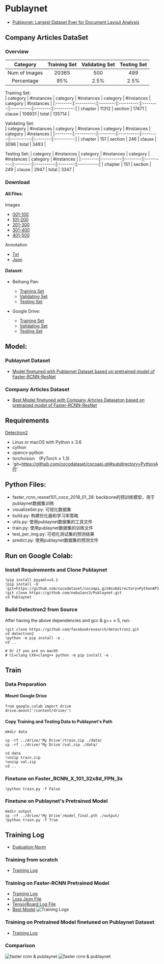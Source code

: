 # Publaynet
+ [Publaynet: Largest Dataset Ever for Document Layout Analysis](https://arxiv.org/pdf/1908.07836)

## Company Articles DataSet
### Overview
|  Category     | Training Set  | Validating Set  | Testing Set  |
|:-------------:|:-------------:|:---------------:|:------------:|
| Num of Images | 20365         | 500             | 499          |
| Percentage    | 95%           | 2.5%            | 2.5%         |

Training Set:  
| category | #instances | category | #instances | category | #instances | category | #instances |
|:--------:|:----------:|:--------:|:----------:|:--------:|:----------:|:--------:|:----------:|
| chapter  | 11312      | section  | 17471      | clause   | 106931     | total    | 135714     |

Validating Set:  
| category | #instances | category | #instances | category | #instances | category | #instances |
|:--------:|:----------:|:--------:|:----------:|:--------:|:----------:|:--------:|:----------:|
| chapter  | 151        | section  | 246        | clause   | 3096       | total    | 3493       |

Testing Set:
| category | #instances | category | #instances | category | #instances | category | #instances |
|:--------:|:----------:|:--------:|:----------:|:--------:|:----------:|:--------:|:----------:|
| chapter  | 151        | section  | 249        | clause   | 2947       | total    | 3347       |

### Download
#### All Files:
Images
* [001-100](https://bhpan.buaa.edu.cn:443/link/4399929A767FFDB1050AF5B5BA055073)
* [101-200](https://bhpan.buaa.edu.cn:443/link/9F28152E98CF60E531195B8E6640EF2C)
* [201-300](https://bhpan.buaa.edu.cn:443/link/877D5DAC0B19BFAE6AFFA97D92B14477)
* [301-400](https://bhpan.buaa.edu.cn:443/link/E142647428D4D3E18544D865B944A87F)
* [401-500](https://bhpan.buaa.edu.cn:443/link/D6D4B32C95E41C2D374981A2C43B7827)

Annotation
* [Txt](https://bhpan.buaa.edu.cn:443/link/0E4FDB66D538F60A891E51CBB94F09A7)
* [Json](https://bhpan.buaa.edu.cn:443/link/B1934FD5815D3F3F89323239CEBC73B3)

#### Dataset:
- Beihang Pan:
  - [Training Set](https://bhpan.buaa.edu.cn/#/link/8652A7C4D9564589A017F078DF72D532?gns=6DB717ABC02F4A6794D661D007D50419%2FD3BB1FB487824A5BB26CE7A3F259D7B1%2F16F22C7FB23E4C8F80C5281445AAC8A3)
  - [Validating Set](https://bhpan.buaa.edu.cn/#/link/8652A7C4D9564589A017F078DF72D532?gns=6DB717ABC02F4A6794D661D007D50419%2FD3BB1FB487824A5BB26CE7A3F259D7B1%2FCED866A3B19F451B85F6700804150471)
  - [Testing Set](https://bhpan.buaa.edu.cn/#/link/8652A7C4D9564589A017F078DF72D532?gns=6DB717ABC02F4A6794D661D007D50419%2FD3BB1FB487824A5BB26CE7A3F259D7B1%2FF3CAF395CE5946758223D044616A894F)

- Google Drive:
  - [Training Set](https://drive.google.com/open?id=1EiBDzcqTajhyTodHmm_zFeKvUeR4MUYO)
  - [Validating Set](https://drive.google.com/open?id=18ARaJXVFPFRmhfo3zggKeDpms92jr99F)
  - [Testing Set](https://drive.google.com/open?id=1mvKIydzEa34s-vW-BdkmSqaSES4ek5Qq)

## Model:
### Publaynet Dataset
 - [Model finetuned with Publaynet Dataset based on pretrained model of Faster-RCNN-ResNet](https://drive.google.com/open?id=1DPfPmN7Z-aefzSCw_KcCPxi4ArTeG5cl)
### Company Articles Dataset
- [Best Model finetuned with Company Articles Dataseton based on pretrained model of Faster-RCNN-ResNet](https://bhpan.buaa.edu.cn:443/link/249C08D8CA1942EBC31493FF551B6124)
 
## Requirements
[Detectron2](https://github.com/facebookresearch/detectron2)
- Linux or macOS with Python ≥ 3.6
- cython
- opencv-python
- torchvision　(PyTorch ≥ 1.3)
- 'git+https://github.com/cocodataset/cocoapi.git#subdirectory=PythonAPI'

## Python Files:
* faster_rcnn_resnet101_coco_2018_01_28: backbone的预训练模型，用于publaynet数据集训练
* visualizeSet.py: 可视化数据集
* build.py: 构建优化器和学习率策略
* utils.py: 使用publaynet数据集的工具文件
* train.py: 使用publaynet数据集的训练文件
* test_per_img.py: 可视化测试集的预测结果
* predict.py: 使用publaynet数据集的预测文件

## Run on Google Colab:
### Install Requirements and Clone Publaynet
```
!pip install pyyaml==5.1
!pip install -U 'git+https://github.com/cocodataset/cocoapi.git#subdirectory=PythonAPI'
!git clone https://github.com/noba1anc3/Publaynet.git
cd Publaynet
```

### Build Detectron2 from Source
After having the above dependencies and gcc & g++ ≥ 5, run:
```
!git clone https://github.com/facebookresearch/detectron2.git
cd detectron2
!python -m pip install -e .
cd ..

# Or if you are on macOS
# CC=clang CXX=clang++ python -m pip install -e .
```

## Train
### Data Preparation
#### Mount Google Drive
```
from google.colab import drive
drive.mount('/content/drive/')
```

#### Copy Training and Testing Data to Publaynet's Path
```
mkdir data

cp -rf ../drive/'My Drive'/train.zip ./data/
cp -rf ../drive/'My Drive'/val.zip ./data/

cd data
!unzip train.zip
!unzip val.zip
cd ..
```

### Finetune on Faster_RCNN_X_101_32x8d_FPN_3x
```
!python train.py -f False
```

### Finetune on Publaynet's Pretrained Model
```
mkdir output
cp -rf ../drive/'My Drive'/model_final.pth ./output/
!python train.py -f True
```

## Training Log
* [Evaluation Norm](https://github.com/Noba1anc3/Publaynet/wiki/COCO%E6%95%B0%E6%8D%AE%E9%9B%86%E7%9A%84%E8%AF%84%E4%BB%B7%E6%8C%87%E6%A0%87)

### Training from scratch
* [Training Log]()

### Training on Faster-RCNN Pretrained Model
* [Training Log](https://github.com/Noba1anc3/Publaynet/wiki/Logs-of-Training-on-Faster-RCNN-Pretrained-Model)
* [Loss Json File](https://bhpan.buaa.edu.cn:443/link/E5196C1F60668B347714567AC7372635)
* [TensorBoard Log File](https://bhpan.buaa.edu.cn:443/link/71201305CAE648180AA30EFE53579C60)
* [Best Model](https://bhpan.buaa.edu.cn:443/link/249C08D8CA1942EBC31493FF551B6124)
![Training Logs](http://m.qpic.cn/psc?/fef49446-40e0-48c4-adcc-654c5015022c/90yfO.8bOadXEE4MiHsPnxpkKUnmotr5uGbfH1rWlXe0.BSzMhE3HE0xntl3OMaVu6a32DqZi6wOijRIAHwQiw!!/b&bo=iQSOA4kEjgMDCSw!&rf=viewer_4)

### Training on Pretrained Model finetuned on Publaynet Dataset
* [Training Log](https://github.com/Noba1anc3/Publaynet/wiki/Logs-of-Training-on-Model-Fine-tuned-on-Publaynet-Dataset)

### Comparison
![faster rcnn & publaynet](http://m.qpic.cn/psc?/fef49446-40e0-48c4-adcc-654c5015022c/U9VSE8DftkGCrX.UXUSpmxbXyLNw73lFrZS4yuAw*Cd34esYfV0A0jDYlug8oKPbb19V408LfiTtmsQk2Deb4KfeZrKSkW46v7Z0sAyGu0A!/b&bo=fQLPAX0CzwEDGTw!&rf=viewer_4)
![faster rcnn & publaynet](http://m.qpic.cn/psc?/fef49446-40e0-48c4-adcc-654c5015022c/U9VSE8DftkGCrX.UXUSpm0bnyN28fKfydYpGy7tukyYi4dg3rxeOiqjfJiD4FP74oUGA53b1jgBNu6.BN8k8ntlkFO26Bz8E2kaMbTLAjaQ!/b&bo=dQLNAXUCzQEDGTw!&rf=viewer_4)
